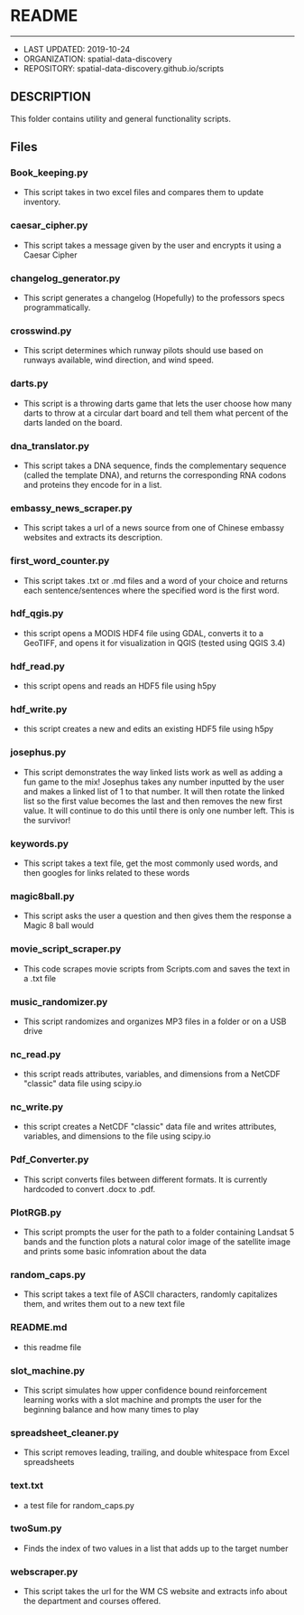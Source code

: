 # README
--------
* LAST UPDATED: 2019-10-24
* ORGANIZATION: spatial-data-discovery
* REPOSITORY: spatial-data-discovery.github.io/scripts

## DESCRIPTION
This folder contains utility and general functionality scripts.

## Files

### Book_keeping.py
* This script takes in two excel files and compares them to update inventory.  

### caesar_cipher.py
* This script takes a message given by the user and encrypts it using a Caesar Cipher

### changelog_generator.py
* This script generates a changelog (Hopefully) to the professors specs programmatically.

### crosswind.py
* This script determines which runway pilots should use based on runways available, wind direction, and wind speed.

### darts.py
* This script is a throwing darts game that lets the user choose how many darts to throw at a circular dart board
  and tell them what percent of the darts landed on the board.
  
### dna_translator.py
* This script takes a DNA sequence, finds the complementary sequence (called the template DNA), and returns the corresponding
RNA codons and proteins they encode for in a list. 

### embassy_news_scraper.py
* This script takes a url of a news source from one of Chinese embassy websites and extracts its description.

### first_word_counter.py
* This script takes .txt or .md files and a word of your choice and returns each sentence/sentences where the specified word is the first word.

### hdf_qgis.py
* this script opens a MODIS HDF4 file using GDAL, converts it to a GeoTIFF, and opens it for visualization in QGIS (tested using QGIS 3.4)

### hdf_read.py
* this script opens and reads an HDF5 file using h5py

### hdf_write.py
* this script creates a new and edits an existing HDF5 file using h5py

### josephus.py
* This script demonstrates the way linked lists work as well as adding a fun game to the mix!
  Josephus takes any number inputted by the user and makes a linked list of 1 to that number.
  It will then rotate the linked list so the first value becomes the last and then removes the
  new first value. It will continue to do this until there is only one number left.
  This is the survivor!

### keywords.py
* This script takes a text file, get the most commonly used words, and then googles for links related to these words

### magic8ball.py
* This script asks the user a question and then gives them the response a Magic 8 ball would

### movie_script_scraper.py
* This code scrapes movie scripts from Scripts.com and saves the text in a .txt file

### music_randomizer.py
* This script randomizes and organizes MP3 files in a folder or on a USB drive

### nc_read.py
* this script reads attributes, variables, and dimensions from a NetCDF "classic" data file using scipy.io

### nc_write.py
* this script creates a NetCDF "classic" data file and writes attributes, variables, and dimensions to the file using scipy.io

### Pdf_Converter.py
* This script converts files between different formats. It is currently hardcoded to convert .docx to .pdf.

### PlotRGB.py
* This script prompts the user for the path to a folder containing Landsat 5 bands and the function plots a natural color image of the    satellite image and prints some basic infomration about the data

### random_caps.py
* This script takes a text file of ASCII characters, randomly capitalizes them,
  and writes them out to a new text file

### README.md
* this readme file

### slot_machine.py
* This script simulates how upper confidence bound reinforcement learning works with a slot machine and prompts the user for the beginning balance and how many times to play

### spreadsheet_cleaner.py
* This script removes leading, trailing, and double whitespace from Excel spreadsheets

### text.txt
* a test file for random_caps.py

### twoSum.py
* Finds the index of two values in a list that adds up to the target number

### webscraper.py
* This script takes the url for the WM CS website and extracts info about the department and courses offered.
